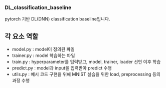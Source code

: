 ### DL_classification_baseline

pytorch 기반 DL(DNN) classification baseline입니다.

## 각 요소 역할
* model.py : model이 정의된 파일
* trainer.py : model 학습하는 파일
* train.py : hyperparameter를 입력받고, model, trainer, loader 선언 이후 학습
* predict.py : model과 input을 입력받아 predict 수행
* utils.py : 예시 코드 구현을 위해 MNIST 실습을 위한 load, preprocessing 등의 과정 수행


